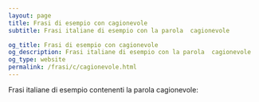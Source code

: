 ```yaml
---
layout: page
title: Frasi di esempio con cagionevole 
subtitle: Frasi italiane di esempio con la parola  cagionevole

og_title: Frasi di esempio con cagionevole 
og_description: Frasi italiane di esempio con la parola  cagionevole
og_type: website
permalink: /frasi/c/cagionevole.html
---
```


Frasi italiane di esempio contenenti la parola cagionevole:


